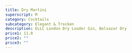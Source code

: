 ```yaml
---
title: Dry Martini
superscript: M
category: Cocktails
subcategory: Elegant & Trocken
description: ELLC London Dry Louder Gin, Belsazar Dry
price1: 11,0
price2: ""
price3: ""
---
```

